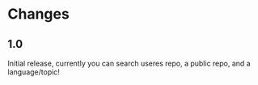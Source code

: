 # Changes

## 1.0

Initial release, currently you can search useres repo, a public repo, and a language/topic!
